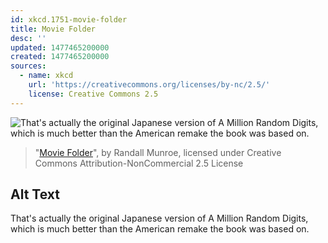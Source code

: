 ```yaml
---
id: xkcd.1751-movie-folder
title: Movie Folder
desc: ''
updated: 1477465200000
created: 1477465200000
sources:
  - name: xkcd
    url: 'https://creativecommons.org/licenses/by-nc/2.5/'
    license: Creative Commons 2.5
---
```

![That's actually the original Japanese version of A Million Random Digits, which is much better than the American remake the book was based on.](https://imgs.xkcd.com/comics/movie_folder.png)
> "[Movie Folder](https://xkcd.com/1751/)", by Randall Munroe, licensed under Creative Commons Attribution-NonCommercial 2.5 License

## Alt Text
That's actually the original Japanese version of A Million Random Digits, which is much better than the American remake the book was based on.

